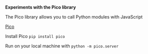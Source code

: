 **Experiments with the Pico library**

The Pico library allows you to call Python modules with JavaScript

[Pico](https://github.com/fergalwalsh/pico)

Install Pico `pip install pico`

Run on your local machine with `python -m pico.server`
